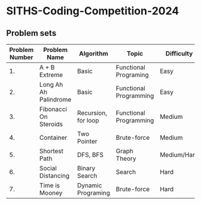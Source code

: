 # SITHS-Coding-Competition-2024

## Problem sets

| Problem Number | Problem Name | Algorithm | Topic | Difficulty | Status
|----------------|--------------|-----------|------------|------------|------------|
|        1.      |A + B Extreme | Basic | Functional Programing | Easy | Completed |
|        2.      | Long Ah Ah Palindrome | Basic| Functional Programming | Easy | Completed | 
|        3.      | Fibonacci On Steroids | Recursion, for loop | Functional Programming | Medium | Completed |
|        4.      | Container | Two Pointer | Brute-force | Medium | In Progress |
|        5.      | Shortest Path | DFS, BFS | Graph Theory| Medium/Hard | Completed |
|        6.      | Social Distancing | Binary Search | Search | Hard | In Progress |
|        7.      | Time is Mooney | Dynamic Programing | Brute-force | Hard | In Progress |


